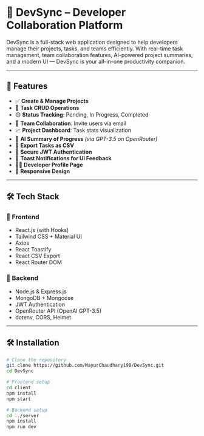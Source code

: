 # 🚀 DevSync – Developer Collaboration Platform

DevSync is a full-stack web application designed to help developers manage their projects, tasks, and teams efficiently. With real-time task management, team collaboration features, AI-powered project summaries, and a modern UI — DevSync is your all-in-one productivity companion.

---

## 🌟 Features

- ✅ **Create & Manage Projects**
- 🧩 **Task CRUD Operations**
- 🟡 **Status Tracking**: Pending, In Progress, Completed
- 👥 **Team Collaboration**: Invite users via email
- 📈 **Project Dashboard**: Task stats visualization
- 🧠 **AI Summary of Progress** *(via GPT-3.5 on OpenRouter)*
- 📄 **Export Tasks as CSV**
- 🔐 **Secure JWT Authentication**
- 📢 **Toast Notifications for UI Feedback**
- 🧑‍💼 **Developer Profile Page**
- 📱 **Responsive Design**

---

## 🛠 Tech Stack

### 🧩 Frontend

- React.js (with Hooks)
- Tailwind CSS + Material UI
- Axios
- React Toastify
- React CSV Export
- React Router DOM

### 🔧 Backend

- Node.js & Express.js
- MongoDB + Mongoose
- JWT Authentication
- OpenRouter API (OpenAI GPT-3.5)
- dotenv, CORS, Helmet

---


## 🛠️ Installation

```bash
# Clone the repository
git clone https://github.com/MayurChaudhary198/DevSync.git
cd DevSync

# Frontend setup
cd client
npm install
npm start

# Backend setup
cd ../server
npm install
npm run dev
